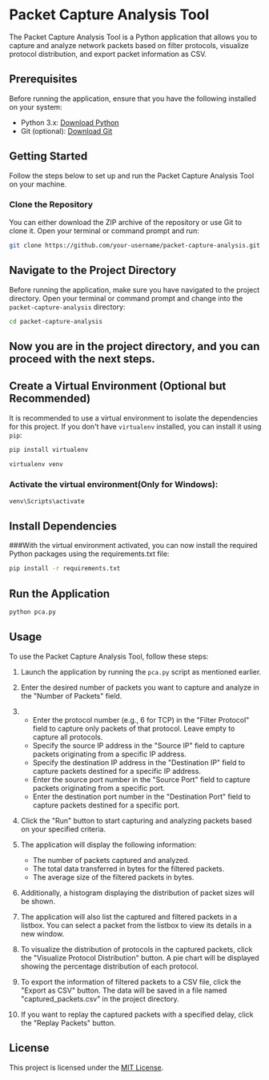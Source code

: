 # Packet Capture Analysis Tool

The Packet Capture Analysis Tool is a Python application that allows you to capture and analyze network packets based on filter protocols, visualize protocol distribution, and export packet information as CSV.

## Prerequisites

Before running the application, ensure that you have the following installed on your system:

- Python 3.x: [Download Python](https://www.python.org/downloads/)
- Git (optional): [Download Git](https://git-scm.com/downloads)

## Getting Started

Follow the steps below to set up and run the Packet Capture Analysis Tool on your machine.

### Clone the Repository

You can either download the ZIP archive of the repository or use Git to clone it. Open your terminal or command prompt and run:

```bash
git clone https://github.com/your-username/packet-capture-analysis.git
```
## Navigate to the Project Directory

Before running the application, make sure you have navigated to the project directory. Open your terminal or command prompt and change into the `packet-capture-analysis` directory:

```bash
cd packet-capture-analysis
```
## Now you are in the project directory, and you can proceed with the next steps.

## Create a Virtual Environment (Optional but Recommended)

It is recommended to use a virtual environment to isolate the dependencies for this project. If you don't have `virtualenv` installed, you can install it using `pip`:

```bash
pip install virtualenv
```
```bash
virtualenv venv
```
### Activate the virtual environment(Only for Windows):
```bash
venv\Scripts\activate
```
## Install Dependencies
###With the virtual environment activated, you can now install the required Python packages using the requirements.txt file:
```bash
pip install -r requirements.txt
```
## Run the Application
```bash
python pca.py
```
## Usage

To use the Packet Capture Analysis Tool, follow these steps:

1. Launch the application by running the `pca.py` script as mentioned earlier.

2. Enter the desired number of packets you want to capture and analyze in the "Number of Packets" field.

3. 
   - Enter the protocol number (e.g., 6 for TCP) in the "Filter Protocol" field to capture only packets of that protocol. Leave empty to capture all protocols.
   - Specify the source IP address in the "Source IP" field to capture packets originating from a specific IP address.
   - Specify the destination IP address in the "Destination IP" field to capture packets destined for a specific IP address.
   - Enter the source port number in the "Source Port" field to capture packets originating from a specific port.
   - Enter the destination port number in the "Destination Port" field to capture packets destined for a specific port.

4. Click the "Run" button to start capturing and analyzing packets based on your specified criteria.

5. The application will display the following information:
   - The number of packets captured and analyzed.
   - The total data transferred in bytes for the filtered packets.
   - The average size of the filtered packets in bytes.
   
6. Additionally, a histogram displaying the distribution of packet sizes will be shown.

7. The application will also list the captured and filtered packets in a listbox. You can select a packet from the listbox to view its details in a new window.

8. To visualize the distribution of protocols in the captured packets, click the "Visualize Protocol Distribution" button. A pie chart will be displayed showing the percentage distribution of each protocol.

9. To export the information of filtered packets to a CSV file, click the "Export as CSV" button. The data will be saved in a file named "captured_packets.csv" in the project directory.

10. If you want to replay the captured packets with a specified delay, click the "Replay Packets" button.

## License

This project is licensed under the [MIT License](LICENSE).
